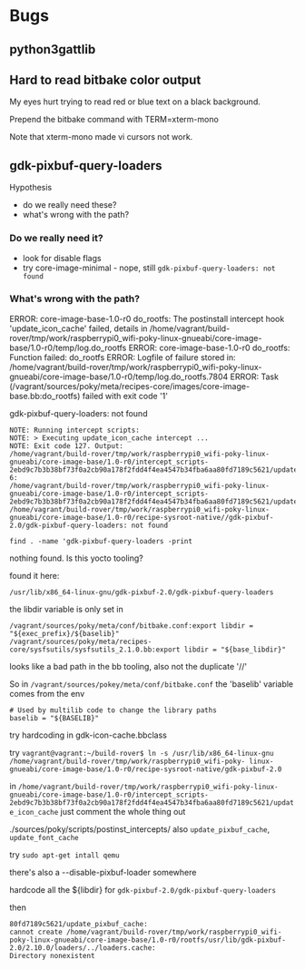 # Bugs

## python3gattlib

## Hard to read bitbake color output
My eyes hurt trying to read red or blue text on a black background.

Prepend the bitbake command with TERM=xterm-mono

Note that xterm-mono made vi cursors not work.

## gdk-pixbuf-query-loaders
Hypothesis
- do we really need these?
- what's wrong with the path?

### Do we really need it?
- look for disable flags
- try core-image-minimal - nope, still ``gdk-pixbuf-query-loaders: not found``

### What's wrong with the path?

ERROR: core-image-base-1.0-r0 do_rootfs: The postinstall intercept hook 'update_icon_cache' failed, details in 
/home/vagrant/build-rover/tmp/work/raspberrypi0_wifi-poky-linux-gnueabi/core-image-base/1.0-r0/temp/log.do_rootfs
ERROR: core-image-base-1.0-r0 do_rootfs: Function failed: do_rootfs
ERROR: Logfile of failure stored in: /home/vagrant/build-rover/tmp/work/raspberrypi0_wifi-poky-linux-gnueabi/core-image-base/1.0-r0/temp/log.do_rootfs.7804
ERROR: Task (/vagrant/sources/poky/meta/recipes-core/images/core-image-base.bb:do_rootfs) failed with exit code '1'

gdk-pixbuf-query-loaders: not found

```
NOTE: Running intercept scripts:
NOTE: > Executing update_icon_cache intercept ...
NOTE: Exit code 127. Output:
/home/vagrant/build-rover/tmp/work/raspberrypi0_wifi-poky-linux-gnueabi/core-image-base/1.0-r0/intercept_scripts-2ebd9c7b3b38bf73f0a2cb90a178f2fdd4f4ea4547b34fba6aa80fd7189c5621/update_icon_cache: 
6: 
/home/vagrant/build-rover/tmp/work/raspberrypi0_wifi-poky-linux-gnueabi/core-image-base/1.0-r0/intercept_scripts-2ebd9c7b3b38bf73f0a2cb90a178f2fdd4f4ea4547b34fba6aa80fd7189c5621/update_icon_cache: 
/home/vagrant/build-rover/tmp/work/raspberrypi0_wifi-poky-linux-gnueabi/core-image-base/1.0-r0/recipe-sysroot-native//gdk-pixbuf-2.0/gdk-pixbuf-query-loaders: not found
```

``find . -name 'gdk-pixbuf-query-loaders -print``

nothing found. Is this yocto tooling?

found it here:

``/usr/lib/x86_64-linux-gnu/gdk-pixbuf-2.0/gdk-pixbuf-query-loaders``

the libdir variable is only set in

```
/vagrant/sources/poky/meta/conf/bitbake.conf:export libdir = "${exec_prefix}/${baselib}"
/vagrant/sources/poky/meta/recipes-core/sysfsutils/sysfsutils_2.1.0.bb:export libdir = "${base_libdir}"
```

looks like a bad path in the bb tooling, also not the duplicate '//'

So in ``/vagrant/sources/pokey/meta/conf/bitbake.conf`` the 'baselib' variable comes from the env 

```
# Used by multilib code to change the library paths
baselib = "${BASELIB}"
```

try hardcoding in gdk-icon-cache.bbclass

try ``vagrant@vagrant:~/build-rover$ ln -s /usr/lib/x86_64-linux-gnu /home/vagrant/build-rover/tmp/work/raspberrypi0_wifi-poky-
      linux-gnueabi/core-image-base/1.0-r0/recipe-sysroot-native/gdk-pixbuf-2.0``


in ``/home/vagrant/build-rover/tmp/work/raspberrypi0_wifi-poky-linux-gnueabi/core-image-base/1.0-r0/intercept_scripts-2ebd9c7b3b38bf73f0a2cb90a178f2fdd4f4ea4547b34fba6aa80fd7189c5621/update_icon_cache``
just comment the whole thing out

./sources/poky/scripts/postinst_intercepts/
also ``update_pixbuf_cache``, ``update_font_cache``

try ``sudo apt-get intall qemu``

there's also a --disable-pixbuf-loader somewhere

hardcode all the ${libdir} for ``gdk-pixbuf-2.0/gdk-pixbuf-query-loaders``

then

```
80fd7189c5621/update_pixbuf_cache: 
cannot create /home/vagrant/build-rover/tmp/work/raspberrypi0_wifi-poky-linux-gnueabi/core-image-base/1.0-r0/rootfs/usr/lib/gdk-pixbuf-2.0/2.10.0/loaders/../loaders.cache: 
Directory nonexistent
```

